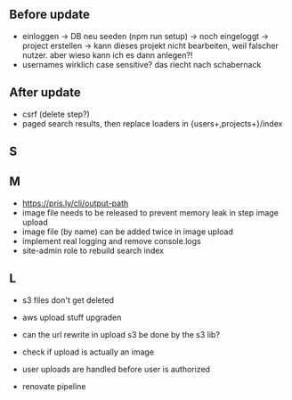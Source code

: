 ## Before update

- einloggen -> DB neu seeden (npm run setup) -> noch eingeloggt -> project erstellen -> kann dieses projekt nicht bearbeiten, weil falscher nutzer. aber wieso kann ich es dann anlegen?!
- usernames wirklich case sensitive? das riecht nach schabernack

## After update

- csrf (delete step?)
- paged search results, then replace loaders in {users+,projects+}/index

## S

## M

- https://pris.ly/cli/output-path
- image file needs to be released to prevent memory leak in step image upload
- image file (by name) can be added twice in image upload
- implement real logging and remove console.logs
- site-admin role to rebuild search index

## L

- s3 files don't get deleted

- aws upload stuff upgraden
- can the url rewrite in upload s3 be done by the s3 lib?
- check if upload is actually an image
- user uploads are handled before user is authorized
- renovate pipeline
